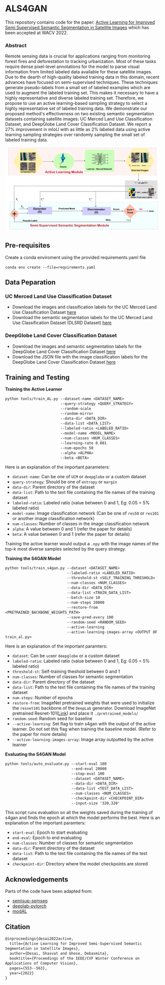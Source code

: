 # ALS4GAN
This repository contains code for the paper: [Active Learning for Improved Semi Supervised Semantic Segmentation in Satellite Images](https://sites.google.com/view/al-s4gan-semi-sup-sseg/home) which has been accepted at WACV 2022.

### Abstract
Remote sensing data is crucial for applications ranging from monitoring forest fires and deforestation to tracking urbanization. Most of these tasks require dense pixel-level annotations for the model to parse visual information from limited labeled data available for these satellite images. Due to the dearth of high-quality labeled training data in this domain, recent advances have focused on semi-supervised techniques. These techniques generate pseudo-labels from a small set of labeled examples which are used to augment the labeled training set. This makes it necessary to have a highly representative and diverse labeled training set. Therefore, we propose to use an active learning-based sampling strategy to select a highly representative set of labeled training data. We demonstrate our proposed method's effectiveness on two existing semantic segmentation datasets containing satellite images: UC Merced Land Use Classification Dataset, and DeepGlobe Land Cover Classification Dataset. We report a 27% improvement in mIoU with as little as 2% labeled data using active learning sampling strategies over randomly sampling the small set of labeled training data.

![Network Architecture](assets/architecture_diagram.png)

## Pre-requisites
Create a conda enviroment using the provided requirements.yaml file

`conda env create --file=requirements.yaml` 

## Data Peparation

### UC Merced Land Use Classification Dataset

- Download the images and classification labels for the UC Merced Land Use Classification Dataset [here](http://weegee.vision.ucmerced.edu/datasets/landuse.html)
- Download the semantic segmentation labels for the UC Merced Land Use Classification Dataset (DLSRD Dataset) [here](https://sites.google.com/view/zhouwx/dataset#h.p_hQS2jYeaFpV0)

### DeepGlobe Land Cover Classification Dataset

- Download the images and semantic segmentation labels for the DeepGlobe Land Cover Classification Dataset [here](http://deepglobe.org/)
- Download the JSON file with the image classification labels for the DeepGlobe Land Cover Classification Dataset [here](https://drive.google.com/file/d/1yRN8fbr2X4CU_W9hzGCM9lTSqD_2kVNK/view?usp=sharing)

## Training and Testing

**Training the Active Learner**  

  ```
  python tools/train_AL.py --dataset-name <DATASET_NAME>   
                           --query-strategy <QUERY_STRATEGY> 
                           --random-scale 
                           --random-mirror 
                           --data-dir <DATA_DIR>
                           --data-list <DATA_LIST> 
                           --labeled-ratio <LABELED_RATIO>
                           --model-name <MODEL_NAME>
                           --num-classes <NUM_CLASSES>
                           --learning-rate 0.001 
                           --num-epochs 50 
                           --alpha <ALPHA>
                           --beta <BETA>
```

Here is an explanation of the important parameters:
- `dataset-name`: Can be one of `UCM` or `deepglobe` or a custom dataset
- `query-strategy`: Should be one of `entropy` or `margin`
- `data-dir`: Parent directory of the dataset
- `data-list`: Path to the text file containing the file names of the training dataset
- `labeled-ratio`: Labeled ratio (value between 0 and 1, Eg: 0.05 = 5% labeled ratio)
-  `model-name`: Image classification network (Can be one of `res50` or `res101` or another image classification network)
-  `num-classes`: Number of classes in the image classification network
-  `alpha`: A value between 0 and 1 (refer the paper for details)
-  `beta`: A value between 0 and 1 (refer the paper for details)

Training the active learner would output a `.npy` with the image names of the top-k most diverse samples selected by the query strategy. 

  
**Training the S4GAN Model**  
```
python tools/train_s4gan.py --dataset <DATASET_NAME> 
                            --labeled-ratio <LABELED_RATIO>
                            --threshold-st <SELF_TRAINING_THRESHOLD>
                            --num-classes <NUM_CLASSES>
                            --data-dir <DATA_DIR>
                            --data-list <TRAIN_DATA_LIST>
                            --batch-size 10 
                            --num-steps 20000 
                            --restore-from <PRETRAINED_BACKBONE_WEIGHTS_PATH> 
                            --save-pred-every 100 
                            --random-seed <RANDOM_SEED> 
                            --active-learning 
                            --active-learning-images-array <OUTPUT OF train_al.py>
```

Here is an explanation of the important paramters:
- `dataset`: Can be `ucm`or `deepglobe` or a custom dataset
- `labeled-ratio`: Labeled ratio (value between 0 and 1, Eg: 0.05 = 5% labeled ratio)
- `threshold-st`: Self-training theshold between 0 and 1
- `num-classes`: Number of classes for semantic segmentation
- `data-dir`: Parent directory of the dataset
- `data-list`: Path to the text file containing the file names of the training dataset 
- `num-steps`: Number of epochs 
- `restore-from`: ImageNet pretrained weights that were used to initialize the `resnet101` backbone of the `DeepLab` generator. Download ImageNet pretrained Resnet-101([Link](https://download.pytorch.org/models/resnet101-5d3b4d8f.pth)) and place it `./pretrained_models/`
- `random-seed`: Random seed for baseline
- `--active-learning`: Set flag to train s4gan with the output of the active learner. Do not set this flag when training the baseline model. (Refer to the paper for more details)
- `--active-learning-images-array`: Image array outputted by the active learner

**Evaluating the S4GAN Model**  
```
python tools/auto_evaluate.py --start-eval 100 
                              --end-eval 20000 
                              --step-eval 100 
                              --dataset <DATASET_NAME>
                              --data-dir <DATA_DIR>
                              --data-list <TEST_DATA_LIST>
                              --num-classes <NUM_CLASSES>
                              --checkpoint-dir <CHECKPOINT_DIR>
                              --input-size '320,320'
```

This script runs evaluation on all the weights saved during the training of s4gan and finds the epoch at which the model performs the best. 
Here is an explanation of the important paramters:
- `start-eval`: Epoch to start evaluating
- `end-eval`: Epoch to end evaluating
- `num-classes`: Number of classes for semantic segmentation
- `data-dir`: Parent directory of the dataset
- `data-list`: Path to the text file containing the file names of the test dataset 
- `checkpoint-dir`: Directory where the model checkpoints are stored


## Acknowledgements

Parts of the code have been adapted from:
- [semisup-semseg](https://github.com/sud0301/semisup-semseg)
- [deeplab-pytorch](https://github.com/kazuto1011/deeplab-pytorch)
- [modAL](https://github.com/modAL-python/modAL)

## Citation

```
@inproceedings{desai2022active,
  title={Active Learning for Improved Semi-Supervised Semantic Segmentation in Satellite Images},
  author={Desai, Shasvat and Ghose, Debasmita},
  booktitle={Proceedings of the IEEE/CVF Winter Conference on Applications of Computer Vision},
  pages={553--563},
  year={2022}
}
```
